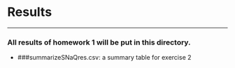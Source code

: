 # Results
---
### All results of homework 1 will be put in this directory.
* ###summarizeSNaQres.csv: a summary table for exercise 2

